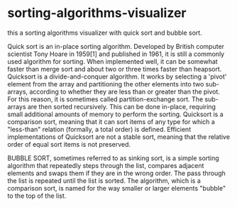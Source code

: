 # sorting-algorithms-visualizer
this a sorting algorithms visualizer with quick sort and bubble sort. 


Quick sort
is an in-place sorting algorithm. Developed by British computer scientist Tony Hoare in 1959[1] and published in 1961, 
it is still a commonly used algorithm for sorting. When implemented well,
it can be somewhat faster than merge sort and about two or three times faster than heapsort.
Quicksort is a divide-and-conquer algorithm. 
It works by selecting a 'pivot' element from the array and partitioning the other elements into two sub-arrays,
according to whether they are less than or greater than the pivot. For this reason, it is sometimes called partition-exchange sort. 
The sub-arrays are then sorted recursively. This can be done in-place, requiring small additional amounts of memory to perform the sorting.
Quicksort is a comparison sort, meaning that it can sort items of any type for which a "less-than" relation (formally, a total order) is defined. 
Efficient implementations of Quicksort are not a stable sort, meaning that the relative order of equal sort items is not preserved.



BUBBLE SORT, 
sometimes referred to as sinking sort,
is a simple sorting algorithm that repeatedly steps through the list, 
compares adjacent elements and swaps them if they are in the wrong order. 
The pass through the list is repeated until the list is sorted. The algorithm, 
which is a comparison sort, is named for the way smaller or larger elements "bubble" to the top of the list.
